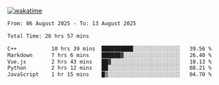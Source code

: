 [![wakatime](https://wakatime.com/badge/user/ef685785-b2de-4416-b5c6-df540c453238.svg)](https://wakatime.com/@ef685785-b2de-4416-b5c6-df540c453238)

<!--START_SECTION:waka-->

```txt
From: 06 August 2025 - To: 13 August 2025

Total Time: 26 hrs 57 mins

C++           10 hrs 39 mins  ██████████░░░░░░░░░░░░░░░   39.56 %
Markdown      7 hrs 6 mins    ██████▓░░░░░░░░░░░░░░░░░░   26.40 %
Vue.js        2 hrs 43 mins   ██▓░░░░░░░░░░░░░░░░░░░░░░   10.13 %
Python        2 hrs 12 mins   ██░░░░░░░░░░░░░░░░░░░░░░░   08.21 %
JavaScript    1 hr 15 mins    █▒░░░░░░░░░░░░░░░░░░░░░░░   04.70 %
```

<!--END_SECTION:waka-->
